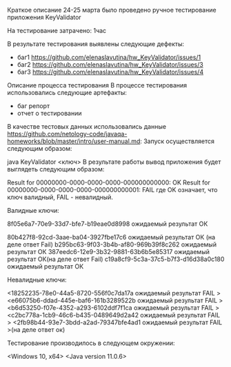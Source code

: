 Краткое описание
24-25 марта было проведено ручное тестирование приложения KeyValidator

На тестирование затрачено: 1час

В результате тестирования выявлены следующие дефекты:

 - баг1  https://github.com/elenaslavutina/hw_KeyValidator/issues/1
 - баг2  https://github.com/elenaslavutina/hw_KeyValidator/issues/3
 - баг3  https://github.com/elenaslavutina/hw_KeyValidator/issues/4

Описание процесса тестирования
В процессе тестирования использовались следующие артефакты:

 - баг репорт
 - отчет о тестировании

В качестве тестовых данных использовались данные <https://github.com/netology-code/javaqa-homeworks/blob/master/intro/user-manual.md>:
Запуск осуществляется следующим образом:

java KeyValidator <ключ>
В результате работы вывод приложения будет выглядеть следующим образом:

Result for 00000000-0000-0000-0000-000000000000: OK
Result for 00000000-0000-0000-0000-000000000001: FAIL
где OK означает, что ключ валидный, FAIL - невалидный.

Валидные ключи:

8f05e6a7-70e9-33d7-bfe7-b19eae0d8998 ожидаемый результат ОК

80b427f8-92cd-3aae-ba04-3927fbe17c6 ожидаемый результат ОК (на деле ответ Fail)
b295bc63-9f03-3b4b-af80-969b39f8c262 ожидаемый результат ОК
387eedc6-12e9-3b32-9881-63b6b5e85317 ожидаемый результат ОК(на деле ответ Fail)
c19a8cf9-5c3a-37c5-b7f3-d16d38a0c180 ожидаемый результат ОК


Невалидные ключи:

<18252235-78e0-44a5-8720-556f0c7da17a ожидаемый результат FAIL >
<e66075b6-ddad-445e-baf6-161b3289522b ожидаемый результат FAIL >
<b6d53250-f07e-4352-a293-6102ddf7f1ca ожидаемый результат FAIL >
<c2bc778a-1cb9-46c6-b435-0489649d2a42 ожидаемый результат FAIL >
<2fb98b44-93e7-3bdd-a2ad-79347bfe4ad1 ожидаемый результат FAIL >(на деле ответ ок)



Тестирование производилось в следующем окружении:

<Windows 10, x64>
<Java version 11.0.6>
